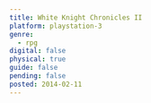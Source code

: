 ```yaml
---
title: White Knight Chronicles II
platform: playstation-3
genre:
  - rpg
digital: false
physical: true
guide: false
pending: false
posted: 2014-02-11
---
```

